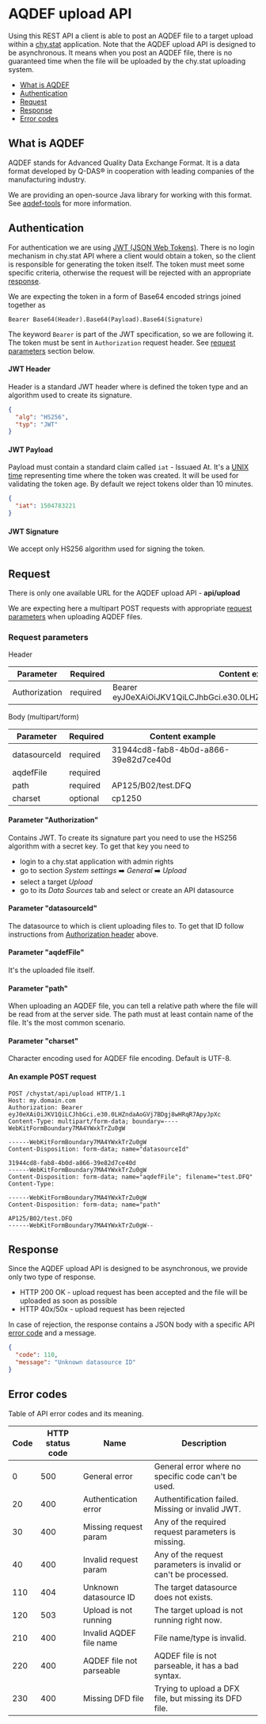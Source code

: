 # AQDEF upload API

Using this REST API a client is able to post an AQDEF file to a target upload within a [chy.stat](https://www.chystat.com) application.
Note that the AQDEF upload API is designed to be asynchronous. It means when you post an AQDEF file,
there is no guaranteed time when the file will be uploaded by the chy.stat uploading system.

- [What is AQDEF](#what-is-aqdef)
- [Authentication](#authentication)
- [Request](#request)
- [Response](#response)
- [Error codes](#error-codes)

## What is AQDEF

AQDEF stands for Advanced Quality Data Exchange Format.
It is a data format developed by Q-DAS® in cooperation with leading companies of the manufacturing industry.

We are providing an open-source Java library for working with this format. See [aqdef-tools](https://github.com/diribet/aqdef-tools) for more information.

## Authentication

For authentication we are using [JWT (JSON Web Tokens)](https://jwt.io).
There is no login mechanism in chy.stat API where a client would obtain a token, so the client is responsible for generating the token itself.
The token must meet some specific criteria, otherwise the request will be rejected with an appropriate [response](#response).

We are expecting the token in a form of Base64 encoded strings joined together as 

`Bearer Base64(Header).Base64(Payload).Base64(Signature)`

The keyword `Bearer` is part of the JWT specification, so we are following it.
The token must be sent in `Authorization` request header. See [request parameters](#request-parameters) section below.

#### JWT Header

Header is a standard JWT header where is defined the token type and an algorithm used to create its signature. 

```json
{
  "alg": "HS256",
  "typ": "JWT"
}
```

#### JWT Payload

Payload must contain a standard claim called `iat` - Issuaed At. It's a [UNIX time](https://en.wikipedia.org/wiki/Unix_time) representing time 
where the token was created. It will be used for validating the token age. By default we reject tokens older than 10 minutes.

```json
{
  "iat": 1504783221
}
```

#### JWT Signature

We accept only HS256 algorithm used for signing the token.

## Request

There is only one available URL for the AQDEF upload API - **api/upload**

We are expecting here a multipart POST requests with appropriate [request parameters](#request-parameters) when uploading AQDEF files.

### Request parameters

Header

Parameter      | Required        | Content example
-------------- | --------------- | -------------------------------------------------------------------
Authorization  | required        | Bearer eyJ0eXAiOiJKV1QiLCJhbGci.e30.0LHZndaAoGVj7BDgj8wHRqR7ApyJpXc

Body (multipart/form)

Parameter      | Required        | Content example
-------------- | --------------- | ------------------------------------
datasourceId   | required        | 31944cd8-fab8-4b0d-a866-39e82d7ce40d
aqdefFile      | required        | 
path           | required        | AP125/B02/test.DFQ
charset        | optional        | cp1250

#### Parameter "Authorization"

Contains JWT. To create its signature part you need to use the HS256 algorithm with a secret key. To get that key you need to

- login to a chy.stat application with admin rights
- go to section *System settings* :arrow_right: *General* :arrow_right: *Upload*
- select a target *Upload*
- go to its *Data Sources* tab and select or create an API datasource

#### Parameter "datasourceId"

The datasource to which is client uploading files to. 
To get that ID follow instructions from [Authorization header](#authorization) above.

#### Parameter "aqdefFile"

It's the uploaded file itself.

#### Parameter "path"

When uploading an AQDEF file, you can tell a relative path where the file will be read from at the server side.
The path must at least contain name of the file. It's the most common scenario.

#### Parameter "charset"

Character encoding used for AQDEF file encoding. Default is UTF-8.

#### An example POST request

```
POST /chystat/api/upload HTTP/1.1
Host: my.domain.com
Authorization: Bearer eyJ0eXAiOiJKV1QiLCJhbGci.e30.0LHZndaAoGVj7BDgj8wHRqR7ApyJpXc
Content-Type: multipart/form-data; boundary=----WebKitFormBoundary7MA4YWxkTrZu0gW

------WebKitFormBoundary7MA4YWxkTrZu0gW
Content-Disposition: form-data; name="datasourceId"

31944cd8-fab8-4b0d-a866-39e82d7ce40d
------WebKitFormBoundary7MA4YWxkTrZu0gW
Content-Disposition: form-data; name="aqdefFile"; filename="test.DFQ"
Content-Type: 

------WebKitFormBoundary7MA4YWxkTrZu0gW
Content-Disposition: form-data; name="path"

AP125/B02/test.DFQ
------WebKitFormBoundary7MA4YWxkTrZu0gW--
```

## Response

Since the AQDEF upload API is designed to be asynchronous, we provide only two type of response.

- HTTP 200 OK - upload request has been accepted and the file will be uploaded as soon as possible
- HTTP 40x/50x - upload request has been rejected

In case of rejection, the response contains a JSON body with a specific API [error code](#error-codes) and a message.

```json
{
  "code": 110,
  "message": "Unknown datasource ID"
}
```

## Error codes

Table of API error codes and its meaning.

Code  | HTTP status code  | Name                      | Description
----- | ----------------- | ------------------------- | --------------------------------------------------------------
0     | 500               | General error             | General error where no specific code can't be used.
20    | 400               | Authentication error      | Authentification failed. Missing or invalid JWT.
30    | 400               | Missing request param     | Any of the required request parameters is missing.
40    | 400               | Invalid request param     | Any of the request parameters is invalid or can't be processed.
110   | 404               | Unknown datasource ID     | The target datasource does not exists.
120   | 503               | Upload is not running     | The target upload is not running right now.
210   | 400               | Invalid AQDEF file name   | File name/type is invalid.
220   | 400               | AQDEF file not parseable  | AQDEF file is not parseable, it has a bad syntax.
230   | 400               | Missing DFD file          | Trying to upload a DFX file, but missing its DFD file.